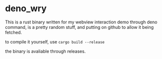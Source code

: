 # deno_wry
This is a rust binary written for my webview interaction demo through deno command, is a pretty random stuff, and putting on github to allow it being fetched.

to compile it yourself, use `cargo build --release`

the binary is avaliable through releases.
